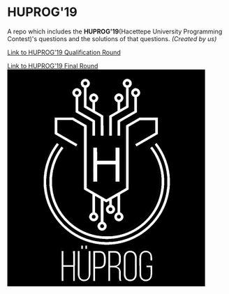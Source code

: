 # HUPROG'19
A repo which includes the **HUPROG'19**(Hacettepe University Programming Contest)'s questions and the solutions of that questions.
*(Created by us)*

[Link to HUPROG'19 Qualification Round](https://www.hackerrank.com/huprog19-oneleme)

[Link to HUPROG'19 Final Round](https://www.hackerrank.com/huprog19-final)
![HUPROG LOGO](/logo.png)
